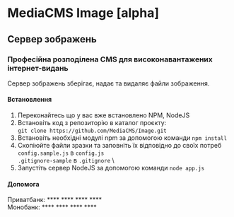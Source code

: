 # MediaCMS Image [alpha]
## Сервер зображень
### Професійна розподілена CMS для високонавантажених інтернет-видань

Сервер зображень зберігає, надає та видаляє файли зображення.

#### Встановлення

1. Переконайтесь що у вас вже встановлено NPM, NodeJS
2. Встановіть код з репозиторію в каталог проєкту: \
`git clone https://github.com/MediaCMS/Image.git`
3. Встановіть необхідні модулі npm за допомогою команди `npm install`
4. Скопіюйте файли зразки та заповніть їх відповідно до своїх потреб  \
`config.sample.js` в `config.js` \
`.gitignore-sample` в `.gitignore` \
5. Запустіть сервер NodeJS за допомогою команди `node app.js`

#### Допомога

Приватбанк: **** **** **** ****  \
Монобанк: **** **** **** ****



